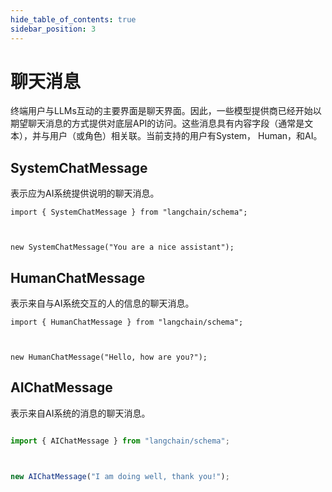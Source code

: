 ```yaml
---
hide_table_of_contents: true
sidebar_position: 3
---
```


# 聊天消息

终端用户与LLMs互动的主要界面是聊天界面。因此，一些模型提供商已经开始以期望聊天消息的方式提供对底层API的访问。这些消息具有内容字段（通常是文本），并与用户（或角色）相关联。当前支持的用户有System， Human，和AI。

## SystemChatMessage

表示应为AI系统提供说明的聊天消息。

```类型脚本
import { SystemChatMessage } from "langchain/schema";



new SystemChatMessage("You are a nice assistant");

```


## HumanChatMessage

表示来自与AI系统交互的人的信息的聊天消息。

```类型脚本
import { HumanChatMessage } from "langchain/schema";



new HumanChatMessage("Hello, how are you?");

```


## AIChatMessage

表示来自AI系统的消息的聊天消息。

```typescript

import { AIChatMessage } from "langchain/schema";



new AIChatMessage("I am doing well, thank you!");

```

